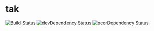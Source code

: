 # tak
[![Build Status](https://travis-ci.org/ffossum/tak.svg?branch=master)](https://travis-ci.org/ffossum/tak)
[![devDependency Status](https://david-dm.org/ffossum/tak/dev-status.svg)](https://david-dm.org/ffossum/tak#info=devDependencies)
[![peerDependency Status](https://david-dm.org/ffossum/tak/peer-status.svg)](https://david-dm.org/ffossum/tak#info=peerDependencies)
